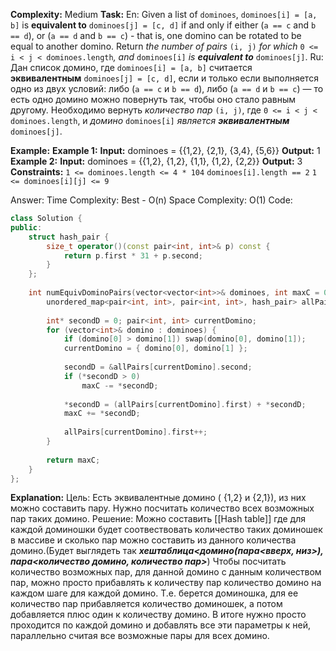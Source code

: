 **Complexity:** Medium
**Task:**
	En: Given a list of `dominoes`, `dominoes[i] = [a, b]` is **equivalent to** `dominoes[j] = [c, d]` if and only if either (`a == c` and `b == d`), or (`a == d` and `b == c`) - that is, one domino can be rotated to be equal to another domino.
	Return _the number of pairs_ `(i, j)` _for which_ `0 <= i < j < dominoes.length`_, and_ `dominoes[i]` _is **equivalent to**_ `dominoes[j]`.
	Ru: Дан список домино, где `dominoes[i] = [a, b]` считается **эквивалентным** `dominoes[j] = [c, d]`, если и только если выполняется одно из двух условий: либо (`a == c` и `b == d`), либо (`a == d` и `b == c`) — то есть одно домино можно повернуть так, чтобы оно стало равным другому.
	Необходимо вернуть _количество пар_ `(i, j)`, где `0 <= i < j < dominoes.length`, и _домино_ `dominoes[i]` _является **эквивалентным**_ `dominoes[j]`.
	
**Example:**
	**Example 1:**
		**Input:** dominoes = {{1,2}, {2,1}, {3,4}, {5,6}}
		**Output:** 1
	**Example 2:**
		**Input:** dominoes = {{1,2}, {1,2}, {1,1}, {1,2}, {2,2}}
		**Output:** 3
**Constraints:**
	`1 <= dominoes.length <= 4 * 104`
	`dominoes[i].length == 2`
	`1 <= dominoes[i][j] <= 9`
	
Answer:
	Time Complexity: Best - O(n)
	Space Complexity: O(1)
Code:
```cpp
class Solution {
public:
    struct hash_pair {
	    size_t operator()(const pair<int, int>& p) const {
	        return p.first * 31 + p.second;
	    }
	};
	
	int numEquivDominoPairs(vector<vector<int>>& dominoes, int maxC = 0) {
	    unordered_map<pair<int, int>, pair<int, int>, hash_pair> allPairs;
	
	    int* secondD = 0; pair<int, int> currentDomino;
	    for (vector<int>& domino : dominoes) {
	        if (domino[0] > domino[1]) swap(domino[0], domino[1]);
	        currentDomino = { domino[0], domino[1] };
	
	        secondD = &allPairs[currentDomino].second;
	        if (*secondD > 0)
	            maxC -= *secondD;
	
	        *secondD = (allPairs[currentDomino].first) + *secondD;
	        maxC += *secondD;
	
	        allPairs[currentDomino].first++;
	    }
	
	    return maxC;
	}
};
```

**Explanation:**
	Цель: Есть эквивалентные домино ( {1,2} и {2,1}), из них можно составить пару. Нужно посчитать количество всех возможных пар таких домино.
	Решение: Можно составить [[Hash table]] где для каждой доминошки будет соотвествовать количество таких доминошек в массиве и сколько пар можно составить из данного количества домино.(Будет выглядеть так ***хештаблица<домино(пара<вверх, низ>), пара<количество домино, количество пар>***)
	Чтобы посчитать количество возможных пар, для данной домино с данным количеством пар, можно просто прибавлять к количеству пар количество домино на каждом шаге для каждой домино. Т.е. берется доминошка, для ее количество пар прибавляется количество доминошек, а потом добавляется плюс один к количеству домино.
	В итоге нужно просто проходится по каждой домино и добавлять все эти параметры к ней, параллельно считая все возможные пары для всех домино.